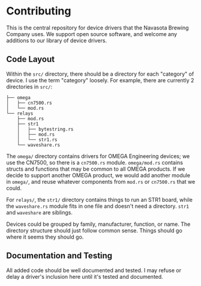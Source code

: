 # Contributing
This is the central repository for device drivers that the Navasota Brewing Company uses. We support open source software, and welcome any additions to our library of device drivers.

## Code Layout
Within the `src/` directory, there should be a directory for each "category" of device. I use the term "category" loosely. For example, there are currently 2 directories in `src/`:

```
├── omega
│   ├── cn7500.rs
│   └── mod.rs
└── relays
    ├── mod.rs
    ├── str1
    │   ├── bytestring.rs
    │   ├── mod.rs
    │   └── str1.rs
    └── waveshare.rs
```

The `omega/` directory contains drivers for OMEGA Engineering devices; we use the CN7500, so there is a `cn7500.rs` module. `omega/mod.rs` contains structs and functions that may be common to all OMEGA products. If we decide to support another OMEGA product, we would add another module in `omega/`, and reuse whatever components from `mod.rs` or `cn7500.rs` that we could.

For `relays/`, the `str1/` directory contains things to run an STR1 board, while the `waveshare.rs` module fits in one file and doesn't need a directory. `str1` and `waveshare` are siblings.

Devices could be grouped by family, manufacturer, function, or name. The directory structure should just follow common sense. Things should go where it seems they should go.

## Documentation and Testing
All added code should be well documented and tested. I may refuse or delay a driver's inclusion here until it's tested and documented. 
